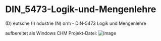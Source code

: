# DIN_5473-Logik-und-Mengenlehre
(D) eutsche (I) ndustrie (N) orm  -  DIN-5473 Logik und Mengenlehre

aufbereitet als Windows CHM Projekt-Datei:
![image](https://github.com/user-attachments/assets/db8b4c6f-ccd0-4d5f-94b3-d2301cd078cf)
